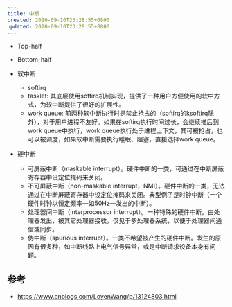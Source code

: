 ```yaml
---
title: 中断
created: 2020-09-10T23:28:55+0800
updated: 2020-09-10T23:28:55+0800
---
```



- Top-half
- Bottom-half

- 软中断
  - softirq
  - tasklet: 其底层使用softirq机制实现，提供了一种用户方便使用的软中方式，为软中断提供了很好的扩展性。
  - work queue: 前两种软中断执行时是禁止抢占的（softirq的ksoftirq除外），对于用户进程不友好。如果在softirq执行时间过长，会继续推后到work queue中执行，work queue执行处于进程上下文，其可被抢占，也可以被调度，如果软中断需要执行睡眠、阻塞，直接选择work queue。
- 硬中断
  - 可屏蔽中断（maskable interrupt）。硬件中断的一类，可通过在中断屏蔽寄存器中设定位掩码来关闭。
  - 不可屏蔽中断（non-maskable interrupt，NMI）。硬件中断的一类，无法通过在中断屏蔽寄存器中设定位掩码来关闭。典型例子是时钟中断（一个硬件时钟以恒定频率—如50Hz—发出的中断）。
  - 处理器间中断（interprocessor interrupt）。一种特殊的硬件中断。由处理器发出，被其它处理器接收。仅见于多处理器系统，以便于处理器间通信或同步。
  - 伪中断（spurious interrupt）。一类不希望被产生的硬件中断。发生的原因有很多种，如中断线路上电气信号异常，或是中断请求设备本身有问题。


## 参考

- https://www.cnblogs.com/LoyenWang/p/13124803.html
